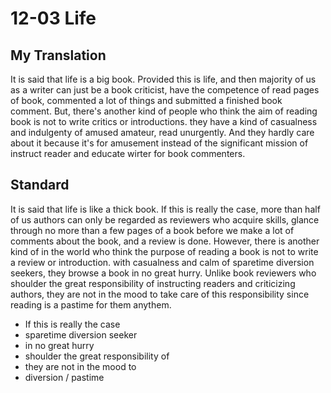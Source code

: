 #   12-03 Life

##  My Translation

It is said that life is a big book. Provided this is life, and then majority of us as a writer can just be a book criticist, have the competence of read pages of book, commented a lot of things and submitted a finished book comment. But, there's another kind of people who think the aim of reading book is not to write critics or introductions. they have a kind of casualness and indulgenty of amused amateur, read unurgently. And they hardly care about it because it's for amusement instead of the significant mission of instruct reader and educate wirter for book commenters.

##  Standard
It is said that life is like a thick book. If this is really the case, more than half of us authors can only be regarded as reviewers who acquire skills, glance through no more than a few pages of a book before we make a lot of comments about the book, and a review is done. However, there is another kind of in the world who think the purpose of reading a book is not to write a review or introduction. with casualness and calm of sparetime diversion seekers, they browse a book in no great hurry. Unlike book reviewers who shoulder the great responsibility of instructing readers and criticizing authors, they are not in the mood to take care of this responsibility since reading is a pastime for them anythem.

*   If this is really the case
*   sparetime diversion seeker
*   in no great hurry
*   shoulder the great responsibility of
*   they are not in the mood to
*   diversion / pastime